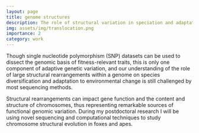 ```yaml
---
layout: page
title: genome structures
description: The role of structural variation in speciation and adaptation
img: assets/img/translocation.png
importance: 2
category: work
---
```


Though single nucleotide polymorphism (SNP) datasets can be used to dissect the genomic basis of fitness-relevant traits, this is only one component of adaptive genetic variation, and our understanding of the role of large structural rearrangements within a genome on species diversification and adaptation to environmental change is still challenged by most sequencing methods. 

Structural rearrangements can impact gene function and the content and structure of chromosomes, thus representing remarkable sources of functional genomic variation. During my postdoctoral research I will be using novel sequencing and computational techniques to study chromosome structural evolution in foxes and apes. 

  